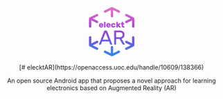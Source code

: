 <p align="center">
  <img width="105" height="115" src="https://github.com/vsafontlopez/elecktAR/blob/main/assets/elecktAR_icon.png">
</p>

<p align="center">[# elecktAR](https://openaccess.uoc.edu/handle/10609/138366)</p>

<div align="center">An open source Android app that proposes a novel approach for learning electronics based on Augmented Reality (AR)
</div>



